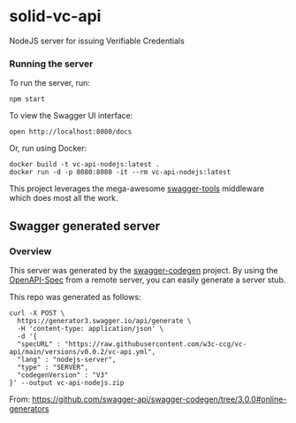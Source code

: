 # solid-vc-api
NodeJS server for issuing Verifiable Credentials


### Running the server
To run the server, run:

```
npm start
```

To view the Swagger UI interface:

```
open http://localhost:8080/docs
```

Or, run using Docker:
```
docker build -t vc-api-nodejs:latest .
docker run -d -p 8080:8080 -it --rm vc-api-nodejs:latest
```

This project leverages the mega-awesome [swagger-tools](https://github.com/apigee-127/swagger-tools) middleware which does most all the work.

## Swagger generated server

### Overview
This server was generated by the [swagger-codegen](https://github.com/swagger-api/swagger-codegen) project. By using the [OpenAPI-Spec](https://github.com/OAI/OpenAPI-Specification) from a remote server, you can easily generate a server stub.

This repo was generated as follows:
```
curl -X POST \
  https://generator3.swagger.io/api/generate \
  -H 'content-type: application/json' \
  -d '{
  "specURL" : "https://raw.githubusercontent.com/w3c-ccg/vc-api/main/versions/v0.0.2/vc-api.yml",
  "lang" : "nodejs-server",
  "type" : "SERVER",
  "codegenVersion" : "V3"
}' --output vc-api-nodejs.zip
```
From: https://github.com/swagger-api/swagger-codegen/tree/3.0.0#online-generators
